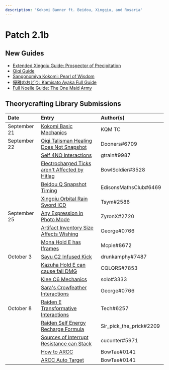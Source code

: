 ```yaml
---
description: 'Kokomi Banner ft. Beidou, Xingqiu, and Rosaria'
---
```


# Patch 2.1b

## New Guides

* [Extended Xingqiu Guide: Prospector of Precipitation](https://keqingmains.com/xingqiu-extended/)
* [Qiqi Guide](https://keqingmains.com/qiqi/)
* [Sangonomiya Kokomi: Pearl of Wisdom](https://keqingmains.com/kokomi/)
* [優雅のおどり: Kamisato Ayaka Full Guide](https://keqingmains.com/ayaka/)
* [Full Noelle Guide: The One Maid Army](https://keqingmains.com/noelle/)

## Theorycrafting Library Submissions

| Date | Entry | Author\(s\) |
| :--- | :--- | :--- |
| September 21 | [Kokomi Basic Mechanics](../evidence/characters/hydro/kokomi.md) | KQM TC |
| September 22 | [Qiqi Talisman Healing Does Not Snapshot](../evidence/characters/cryo/qiqi.md#talisman-does-not-snapshot) | Dooners#6709 |
|  | [Self 4NO Interactions](../evidence/mechanics/equipment/artifacts.md#self-4no-interactions) | gtrain#9987 |
|  | [Electrocharged Ticks aren't Affected by Hitlag](../evidence/mechanics/combat/elemental-reactions/transformative-reactions.md#electro-charged-ticks-are-not-affected-by-hitlag) | BowlSoldier#3528 |
|  | [Beidou Q Snapshot Timing](../evidence/characters/electro/beidou.md#beidous-q-snapshot-timing) | EdisonsMathsClub#6469 |
|  | [Xingqiu Orbital Rain Sword ICD](../evidence/characters/hydro/xingqiu.md#xingqiu-actual-rain-sword-icd) | Tsym#2586 |
| September 25 | [Any Expression in Photo Mode](../evidence/enemy-data/miscellaneous-entries.md#use-any-expressions-you-want-in-photo-mode) | ZyronX#2720 |
|  | [Artifact Inventory Size Affects Wishing]() | George#0766 |
|  | [Mona Hold E has Iframes](../evidence/characters/hydro/mona.md#mona-hold-e-has-iframes) | Mcpie#8672 |
| October 3 | [Sayu C2 Infused Kick](../evidence/characters/anemo/sayu.md#sayu-c2-infused-kick) | drunkamphy#7487 |
|  | [Kazuha Hold E can cause fall DMG](../evidence/characters/anemo/kazuha.md#kazuha-hold-e-can-cause-fall-dmg) | CQLQRS#7853 |
|  | [Klee C6 Mechanics](../evidence/characters/pyro/klee.md#klee-c6-mechanics) | solo#3333 |
|  | [Sara's Crowfeather Interactions](../evidence/characters/electro/sara.md#crow-feather-interactions) | George#0766 |
| October 8 | [Raiden E Transformative Interactions](../evidence/characters/electro/raiden.md#raiden-e-transformative-interactions) | Tech#6257 |
|  | [Raiden Self Energy Recharge Formula](../evidence/characters/electro/raiden.md#raiden-self-energy-recharge-formula) | Sir_pick_the_prick#2209 |
|  | [Sources of Interrupt Resistance can Stack](../evidence/mechanics/combat/poise.md#poise-stack) | cucunter#5971 |
|  | [How to ARCC](../evidence/mechanics/combat/tech/arcc.md#how-to-arcc) | BowTae#0141 |
|  | [ARCC Auto Target](../evidence/mechanics/combat/tech/arcc.md#arcc-auto-target) | BowTae#0141 |
